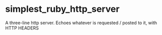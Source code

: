 simplest_ruby_http_server
=========================

A three-line http server. Echoes whatever is requested / posted to it, with HTTP HEADERS

